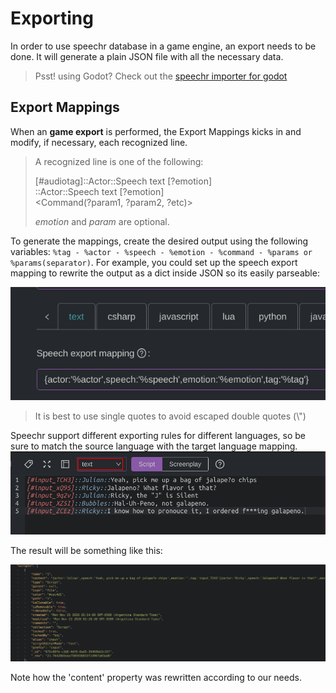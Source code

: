 # Exporting

In order to use speechr database in a game engine, an export needs to be done. It will generate a plain JSON file with all the necessary data.

> Psst! using Godot? Check out the [speechr importer for godot](https://github.com/ajboni/godot-speechr-import/)


## Export Mappings
When an __game export__ is performed, the Export Mappings kicks in and modify, if necessary, each recognized line. 

> A recognized line is one of the following:   
>   
> [#audiotag]::Actor::Speech text [?emotion]  
> ::Actor::Speech text [?emotion]  
> <Command(?param1, ?param2, ?etc)>  
>
> *emotion*  and *param* are optional.

To generate the mappings, create the desired output using the following variables: `%tag - %actor - %speech - %emotion - %command - %params or %params(separator)`. 
For example, you could set up the speech export mapping to rewrite the output as a dict inside JSON so its easily parseable:

![Export Mapping](/img/export-mappings-02.png)

> It is best to use single quotes to avoid escaped double quotes (\\")


Speechr support different exporting rules for different languages, so be sure to match the source language with the target language mapping.
![Export Mapping](/img/export-mappings-03.png)

The result will be something like this: 

![Export Mapping](/img/export-mappings-04.png)

Note how the 'content' property was rewritten according to our needs.